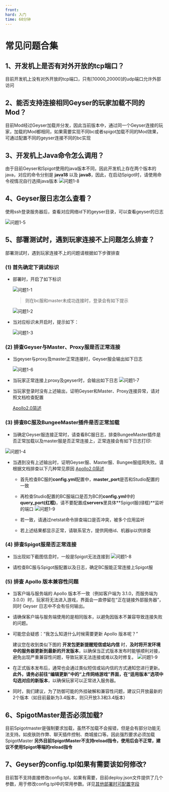 ```yaml
---
front: 
hard: 入门
time: 60分钟
---
```


# 常见问题合集
## 1、开发机上是否有对外开放的tcp端口？
目前开发机上没有对外开放的tcp端口，只有[10000,20000]的udp端口允许外部访问

## 2、能否支持连接相同Geyser的玩家加载不同的Mod？

目前Mod经过Geyser加载并分发，因此当前版本中，通过同一个Geyser连接的玩家，加载的Mod都相同，如果需要实现不同bc或者spigot加载不同的Mod效果，可通过配置不同的geyser连接不同的bc实现

## 3、开发机上Java命令怎么调用？

由于目前Geyser和Spigot使用的java版本不同，因此开发机上存在两个版本的java，对应的命令分别是 **java18** 以及 **java8**，因此，在启动Spigot时，请使用命令视情况自行选择java版本
     ![问题1-8](./res/quest8.png)

## 4、Geyser服日志怎么查看？
使用ssh登录服务器后，查看对应网络id下的geyser目录，可以查看geyser的日志

![问题1-5](./res/quest5.png)

## 5、部署测试时，遇到玩家连接不上问题怎么排查？
部署测试时，遇到玩家连接不上的问题请根据如下步骤排查
### (1) 首先确定下调试标识
  - 部署时，开启了如下标识

    ![问题1-1](./res/quest2.png)

    > 则在bc服和master未成功连接时，登录会有如下提示

    ![问题1-2](./res/quest1.png)

  - 当对应标识未开启时，提示如下：

    ![问题1-3](./res/quest3.png)

### (2) 排查Geyser与Master、Proxy服是否正常连接


- 当geyser与proxy及master正常连接时，Geyser服会输出如下日志

    ![问题1-6](./res/quest6.png)

- 当玩家正常连接上proxy及geyser时，会输出如下日志
    ![问题1-7](./res/quest7.png)
  
- 当玩家登录时没有上述输出，证明Geyser和Master、Proxy连接异常，请对照文档检查配置
  
  [Apollo2.0简述](./10-支持基岩版客户端的Java版网络游戏概述.md)

### (3) 排查BC服及BungeeMaster插件是否正常加载

- 当确定Geyser服连接正常时，请查看BC服日志，排查BungeeMaster插件是否正常加载以及master服是否正常连接上，正常连接会有如下日志打印:

![问题1-4](./res/quest4.png)
- 当遇到没有上述输出时，证明Geyser服、Master服、Bungee服组网失败。请根据文档排查以下几种常见原因
[Apollo2.0简述](./10-支持基岩版客户端的Java版网络游戏概述.md)
  - 首先检查BC服的**config.yml**配置中，**master_port**是否和Studio配置的一致

  - 再检查Studio配置的BC服端口是否为BC的**config.yml**中的**query_port(红框)**，请不要配置成**servers**里具体**Spigot服(绿框)**监听的端口
    ![问题1-9](./res/quest10.png)

  - 若一致，请通过netstat命令排查端口是否冲突，被多个应用监听

  - 若上述结果都显示正常，请联系官方，提供网络id、机器ip以供排查

### (4) 排查Spigot服是否正常连接

- 当出现如下截图信息时，一般是Spigot无法连接到
![问题1-8](./res/quest9.png)

- 请检查BC服与Spigot服配置以及日志，确定BC服能正常连接上Spigot服

### (5) 排查 Apollo 版本兼容性问题

- 当客户端与服务端的 Apollo 版本不一致（例如客户端为 3.1.0，而服务端为 3.0.0）时，玩家将无法进入游戏，界面会一直停留在“正在链接外部服务器”，同时 Geyser 日志中不会有任何输出。

- 请确保客户端与服务端使用的是相同版本，以避免因版本不兼容导致连接失败的问题。

- 可能您会疑惑：“我怎么知道什么时候需要更新 Apollo 版本呢？”

  建议您在收到类似下图的 **开发包更新提醒短信或站内信** 时，**及时将开发环境中的服务器更新到最新的开发版本**，以确保当正式版本发布时能够顺利对接，避免出现严重兼容性问题，导致玩家无法连接或难以及时修复。
  ![问题1-9](./res/quest11.png)
  
- 在正式版本发布后，通常也会通过类似短信或站内信的方式通知您进行更新。**此外，请务必前往“编辑更新”中的“上传网络游戏”界面，在“适用版本”选项中勾选对应的新版本**，以确保玩家可以正常进入服务器。
- 同时，我们建议，为了防御可能的外挂破解和兼容性问题，建议只开放最新的2个版本（如目前最新为3.4版本，则只开放3.3和3.4版本）

## 6、SpigotMaster是否必须加载?
目前Spigotmaster是强制要求加载，虽然不加载不会报错，但是会有部分功能无法支持。如皮肤防作弊、聊天插件控制、商城接口等。因此强烈要求必须加载SpigotMaster
**另外目前SpigotMaster不支持reload指令，使用后会不正常，建议不使用Spigot等端的reload指令**

## 7、Geyser的config.tpl如果有需要该如何修改?
目前暂不支持直接修改config.tpl，如果有需要，目前deploy.json文件提供了几个参数，用于修改config.tpl中的常用参数。详见[其他部署时可配置字段](./13-其他部署时可配置字段.md)

